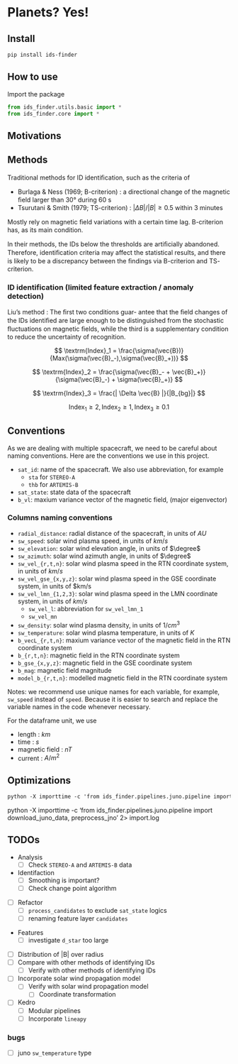 # Planets? Yes!

<!-- WARNING: THIS FILE WAS AUTOGENERATED! DO NOT EDIT! -->

## Install

``` sh
pip install ids-finder
```

## How to use

Import the package

``` python
from ids_finder.utils.basic import *
from ids_finder.core import *
```

## Motivations

## Methods

Traditional methods for ID identiﬁcation, such as the criteria of

- Burlaga & Ness (1969; B-criterion) : a directional change of the
  magnetic ﬁeld larger than 30° during 60 s
- Tsurutani & Smith (1979; TS-criterion) : $|ΔB|/|B| \geq 0.5$ within 3
  minutes

Mostly rely on magnetic ﬁeld variations with a certain time lag.
B-criterion has, as its main condition.

In their methods, the IDs below the thresholds are artiﬁcially
abandoned. Therefore, identiﬁcation criteria may affect the statistical
results, and there is likely to be a discrepancy between the ﬁndings via
B-criterion and TS- criterion.

### ID identification (limited feature extraction / anomaly detection)

Liu’s method : The ﬁrst two conditions guar- antee that the ﬁeld changes
of the IDs identiﬁed are large enough to be distinguished from the
stochastic ﬂuctuations on magnetic ﬁelds, while the third is a
supplementary condition to reduce the uncertainty of recognition.

$$ \textrm{Index}_1 = \frac{\sigma(\vec{B})}{Max(\sigma(\vec{B}_-),\sigma(\vec{B}_+))} $$

$$ \textrm{Index}_2 = \frac{\sigma(\vec{B}_- + \vec{B}_+)} {\sigma(\vec{B}_-) + \sigma(\vec{B}_+)} $$

$$ \textrm{Index}_3 = \frac{| \Delta \vec{B} |}{|B_{bg}|} $$

$$ \textrm{Index}_1 \ge 2, \textrm{Index}_2 \ge 1, \textrm{Index}_3 \ge 0.1 $$

## Conventions

As we are dealing with multiple spacecraft, we need to be careful about
naming conventions. Here are the conventions we use in this project.

- `sat_id`: name of the spacecraft. We also use abbreviation, for
  example
  - `sta` for `STEREO-A`
  - `thb` for `ARTEMIS-B`
- `sat_state`: state data of the spacecraft
- `b_vl`: maxium variance vector of the magnetic field, (major
  eigenvector)

### Columns naming conventions

- `radial_distance`: radial distance of the spacecraft, in units of $AU$
- `sw_speed`: solar wind plasma speed, in units of $km/s$
- `sw_elevation`: solar wind elevation angle, in units of $\degree$
- `sw_azimuth`: solar wind azimuth angle, in units of $\degree$
- `sw_vel_{r,t,n}`: solar wind plasma speed in the RTN coordinate
  system, in units of $km/s$
- `sw_vel_gse_{x,y,z}`: solar wind plasma speed in the GSE coordinate
  system, in units of \$km/s
- `sw_vel_lmn_{1,2,3}`: solar wind plasma speed in the LMN coordinate
  system, in units of $km/s$
  - `sw_vel_l`: abbreviation for `sw_vel_lmn_1`
  - `sw_vel_mn`
- `sw_density`: solar wind plasma density, in units of $1/cm^{3}$
- `sw_temperature`: solar wind plasma temperature, in units of $K$
- `b_vecL_{r,t,n}`: maxium variance vector of the magnetic field in the
  RTN coordinate system
- `b_{r,t,n}`: magnetic field in the RTN coordinate system
- `b_gse_{x,y,z}`: magnetic field in the GSE coordinate system
- `b_mag`: magnetic field magnitude
- `model_b_{r,t,n}`: modelled magnetic field in the RTN coordinate
  system

Notes: we recommend use unique names for each variable, for example,
`sw_speed` instead of `speed`. Because it is easier to search and
replace the variable names in the code whenever necessary.

For the dataframe unit, we use

- length : $km$
- time : $s$
- magnetic field : $nT$
- current : $A/m^2$

## Optimizations

``` markdown
python -X importtime -c 'from ids_finder.pipelines.juno.pipeline import download_juno_data, preprocess_jno' 2> import.log && tuna import.log
```

python -X importtime -c ‘from ids_finder.pipelines.juno.pipeline import
download_juno_data, preprocess_jno’ 2\> import.log

## TODOs

- Analysis
  - [ ] Check `STEREO-A` and `ARTEMIS-B` data
- Identifaction
  - [ ] Smoothing is important?
  - [ ] Check change point algorithm
- [ ] Refactor
  - [ ] `process_candidates` to exclude `sat_state` logics
  - [ ] renaming feature layer `candidates`
- Features
  - [ ] investigate `d_star` too large
- [ ] Distribution of \|B\| over radius
- [ ] Compare with other methods of identifying IDs
  - [ ] Verify with other methods of identifying IDs
- [ ] Incorporate solar wind propagation model
  - [ ] Verify with solar wind propagation model
    - [ ] Coordinate transformation
- [ ] Kedro
  - [ ] Modular pipelines
  - [ ] Incorporate `lineapy`

### bugs

- [ ] juno `sw_temperature` type
